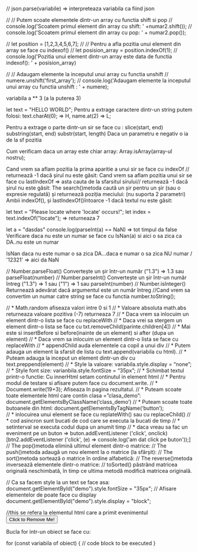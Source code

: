 
// json.parse(variabile) => interpreteaza variabila ca fiind json

// // Putem scoate elementele dintr-un array cu functia shift si pop
// console.log('Scoatem primul element din array cu shift: ' +numar2.shift());
// console.log('Scoatem primul element din array cu pop: ' + numar2.pop());

// let position = [1,2,3,4,5,6,7];
// // Pentru a afla pozitia unui element din array se face cu indexof()
// let posision_array = position.indexOf(1);
// console.log('Pozitia unui element dintr-un array este data de functia indexof(): ' + posision_array)

// // Adaugam elemente la inceputul unui array cu functia unshift
// numere.unshift('first_array');
// console.log('Adaugam elemente la inceputul unui array cu functia unshift : ' + numere);

variabila a ** 3 (a la puterea 3)

let text = "HELLO WORLD";
Pentru a extrage caractere dintr-un string putem folosi: text.charAt(0); => H, name.at(2) => L;

Pentru a extrage o parte dintr-un sir se face cu :
    slice(start, end)
    substring(start, end)
    substr(start, length)
Daca un parametru e negativ o ia de la sf pozitia


Cum verificam daca un array este chiar array: Array.isArray(array-ul nostru);

Cand vrem sa aflam pozitia la prima aparitie a unui sir se face cu indexOf // returnează -1 dacă șirul nu este găsit: 
Cand vrem sa aflam pozitia unui sir se face cu lastIndexOf  =>  asta cauta de la sfarsitul sirului// returnează -1 dacă șirul nu este găsit: 
The search()metoda caută un șir pentru un șir (sau o expresie regulată) și returnează poziția meciului: (nu suporta 2 parametri)
Ambii indexOf(), și lastIndexOf()întoarce -1 dacă textul nu este găsit: 

let text = "Please locate where 'locate' occurs!";
let index = text.indexOf("locate"); => returneaza 7


let a = "dasdas"
console.log(parseInt(a) == NaN) => tot timpul da false
Verificare daca nu este un numar se face cu IsNan(a) si aici o sa zica ca DA..nu este un numar

IsNan daca nu este numar o sa zica DA...daca e numar o sa zica NU 
numar / '12321' =>  aici da NaN


// Number.parseFloat() 	Convertește un șir într-un număr ("1.3") => 1.3  sau parseFloat(number)
// Number.parseInt() 	Convertește un șir într-un număr întreg ("1.3") => 1 sau ("1") => 1 sau parseInt(number)
// Number.isInteger() 	Returnează adevărat dacă argumentul este un număr întreg 
//Cand vrem sa convertim un numar catre string se face cu functia number.toString();

// * Math.random afiseaza valori intre 0 si 1
// * Valoare absoluta math.abs returneaza valoare pozitiva (-7) returneaza 7
// * Daca vrem sa inlocuim un element dintr-o lista se face cu replaceWith
// * Daca vrei sa stergem un element dintr-o lista se face cu txt.removeChild(parinte.children[4])
// * Mai este si insertBefore si before(inainte de un element) si after (dupa un element)
// * Daca vrem sa inlocuim un element dintr-o lista se face cu replaceWith
// * appendChild auda elementele ca copil a unui div
// * Putem adauga un element la sfarsit de lista cu text.append(variabila cu html).
// * Puteam adauga la inceput un element dintr-un div cu text.preppend(element)
// * Style la valoare: variabila.style.display = “none”;
// * Style font size: varianbila.style.fontSize = “35px”;
// * Schimbat textul printr-o functie: Cu innerHtml setam continutul in element html
// * Pentru modul de testare si afisare putem face cu document.write.
// * Document.write(19+3); Afiseaza In pagina rezultatul.
// * Puteam scoate toate elementele html care contin clasa =”clasa_demo”: document.getElementsByClassName(‘class_demo’)	
// * Puteam scoate toate butoanele din html: document.getElementsByTagName(‘button’);	
// * inlocuirea unui element se face cu replateWith() sau cu replaceChild()
// * cod asincron sunt bucati de cod care se executa la bucati de timp
// * setinterval se executa codul dupa un anumit timp
// * daca vreau sa fac un eveniment pe un buton => buton.addEventListener ('click', onclick) [btn2.addEventListener ('click', (e) => console.log('am dat click pe buton'));]
// The pop()metoda elimină ultimul element dintr-o matrice: 
// The push()metoda adaugă un nou element la o matrice (la sfârșit): 
// The sort()metoda sortează o matrice în ordine alfabetică: 
// The reverse()metoda inversează elementele dintr-o matrice:
// toSorted() păstrând matricea originală neschimbată, în timp ce ultima metodă modifică matricea originală. 


// Ca sa facem style la un text se face asa:
document.getElementById("demo").style.fontSize = "35px"; 
// Afisare elementelor de poate face cu display
document.getElementById("demo").style.display = "block"; 


//this se refera la elementul html care a primit evenimentul
<button onclick="this.style.display='none'">
Click to Remove Me!
</button> 

Bucla for intr-un obiect se face cu:

for (const variabila of obiect) {
  // code block to be executed
}
